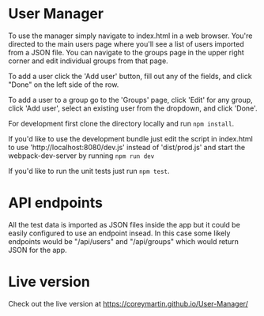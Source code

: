 # User Manager
    
To use the manager simply navigate to index.html in a web browser. You're directed to the main users page where you'll see a list of users imported from a JSON file. You can navigate to the groups page in the upper right corner and edit individual groups from that page.

To add a user click the 'Add user' button, fill out any of the fields, and click "Done" on the left side of the row.

To add a user to a group go to the 'Groups' page, click 'Edit' for any group, click 'Add user', select an existing user from the dropdown, and click 'Done'.

For development first clone the directory locally and run `npm install`.

If you'd like to use the development bundle just edit the script in index.html to use 'http://localhost:8080/dev.js' instead of 'dist/prod.js' and start the webpack-dev-server by running `npm run dev`

If you'd like to run the unit tests just run `npm test`.

# API endpoints

All the test data is imported as JSON files inside the app but it could be easily configured to use an endpoint insead. In this case some likely endpoints would be "/api/users" and "/api/groups" which would return JSON for the app.

# Live version

Check out the live version at https://coreymartin.github.io/User-Manager/